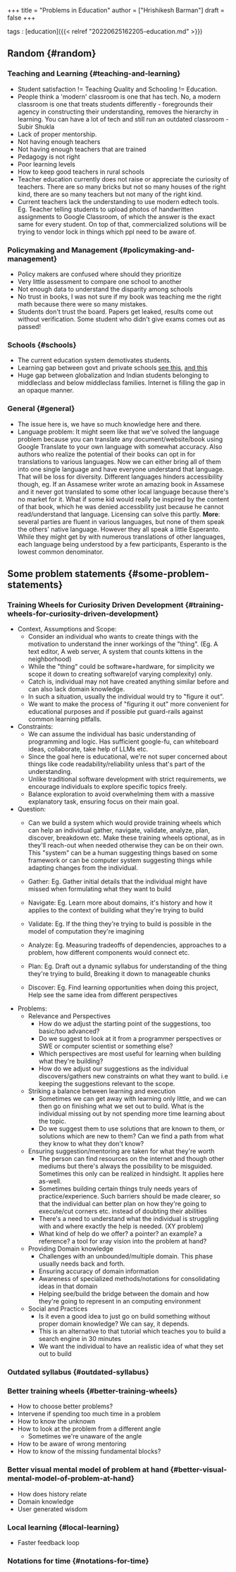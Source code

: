 +++
title = "Problems in Education"
author = ["Hrishikesh Barman"]
draft = false
+++

tags
: [education]({{< relref "20220625162205-education.md" >}})


## Random {#random}


### Teaching and Learning {#teaching-and-learning}

-   Student satisfaction != Teaching Quality and Schooling != Education.
-   People think a 'modern' classroom is one that has tech. No, a modern classroom is one that treats students differently - foregrounds their agency in constructing their understanding, removes the hierarchy in learning. You can have a lot of tech and still run an outdated classroom - Subir Shukla
-   Lack of proper mentorship.
-   Not having enough teachers
-   Not having enough teachers that are trained
-   Pedagogy is not right
-   Poor learning levels
-   How to keep good teachers in rural schools
-   Teacher education currently does not raise or appreciate the curiosity of teachers. There are so many bricks but not so many houses of the right kind, there are so many teachers but not many of the right kind.
-   Current teachers lack the understanding to use modern edtech tools. Eg. Teacher telling students to upload photos of handwritten assignments to Google Classroom, of which the answer is the exact same for every student. On top of that, commercialized solutions will be trying to vendor lock in things which ppl need to be aware of.


### Policymaking and Management {#policymaking-and-management}

-   Policy makers are confused where should they prioritize
-   Very little assessment to compare one school to another
-   Not enough data to understand the disparity among schools
-   No trust in books, I was not sure if my book was teaching me the right math because there were so many mistakes.
-   Students don't trust the board. Papers get leaked, results come out without verification. Some student who didn't give exams comes out as passed!


### Schools {#schools}

-   The current education system demotivates students.
-   Learning gap between govt and private schools [see this](http://www.ncaer.org/event_details.php?EID=38), [and this](https://yourstory.com/socialstory/2019/04/andhra-pradesh-govt-schools-reducing-learning-gap)
-   Huge gap between globalization and Indian students belonging to middleclass and below middleclass families. Internet is filling the gap in an opaque manner.


### General {#general}

-   The issue here is, we have so much knowledge here and there.
-   Language problem: It might seem like that we've solved the language problem because you can translate any document/website/book using Google Translate to your own language with somewhat accuracy. Also authors who realize the potential of their books can opt in for translations to various languages. Now we can either bring all of them into one single language and have everyone understand that language. That will be loss for diversity. Different languages hinders accessibility though, eg. If an Assamese writer wrote an amazing book in Assamese and it never got translated to some other local language because there's no market for it. What if some kid would really be inspired by the content of that book, which he was denied accessbility just because he cannot read/understand that language. Licensing can solve this partly. ****More****: several parties are fluent in various languages, but none of them speak the others' native language. However they all speak a little Esperanto. While they might get by with numerous translations of other languages, each language being understood by a few participants, Esperanto is the lowest common denominator.


## Some problem statements {#some-problem-statements}


### Training Wheels for Curiosity Driven Development {#training-wheels-for-curiosity-driven-development}

-   Context, Assumptions and Scope:
    -   Consider an individual who wants to create things with the motivation to understand the inner workings of the "thing". (Eg. A text editor, A web server, A system that counts kittens in the neighborhood)
    -   While the "thing" could be software+hardware, for simplicity we scope it down to creating software(of varying complexity) only.
    -   Catch is, individual may not have created anything similar before and can also lack domain knowledge.
    -   In such a situation, usually the individual would try to "figure it out".
    -   We want to make the process of "figuring it out" more convenient for educational purposes and if possible put guard-rails against common learning pitfalls.
-   Constraints:
    -   We can assume the individual has basic understanding of programming and logic. Has sufficient google-fu, can whiteboard ideas, collaborate, take help of LLMs etc.
    -   Since the goal here is educational, we're not super concerned about things like code readability/reliability unless that's part of the understanding.
    -   Unlike traditional software development with strict requirements, we encourage individuals to explore specific topics freely.
    -   Balance exploration to avoid overwhelming them with a massive explanatory task, ensuring focus on their main goal.
-   Question:
    -   Can we build a system which would provide training wheels which can help an individual gather, navigate, validate, analyze, plan, discover, breakdown etc. Make these training wheels optional, as in they'll reach-out when needed otherwise they can be on their own. This "system" can be a human suggesting things based on some framework or can be computer system suggesting things while adapting changes from the individual.

    -   Gather: Eg. Gather initial details that the individual might have missed when formulating what they want to build
    -   Navigate: Eg. Learn more about domains, it's history and how it applies to the context of building what they're trying to build
    -   Validate: Eg. If the thing they're trying to build is possible in the model of computation they're imagining
    -   Analyze: Eg. Measuring tradeoffs of dependencies, approaches to a problem, how different components would connect etc.
    -   Plan: Eg. Draft out a dynamic syllabus for understanding of the thing they're trying to build, Breaking it down to manageable chunks
    -   Discover: Eg. Find learning opportunities when doing this project, Help see the same idea from different perspectives
-   Problems:
    -   Relevance and Perspectives
        -   How do we adjust the starting point of the suggestions, too basic/too advanced?
        -   Do we suggest to look at it from a programmer perspectives or SWE or computer scientist or something else?
        -   Which perspectives are most useful for learning when building what they're building?
        -   How do we adjust our suggestions as the individual discovers/gathers new constraints on what they want to build. i.e keeping the suggestions relevant to the scope.
    -   Striking a balance between learning and execution
        -   Sometimes we can get away with learning only little, and we can then go on finishing what we set out to build. What is the individual missing out by not spending more time learning about the topic.
        -   Do we suggest them to use solutions that are known to them, or solutions which are new to them? Can we find a path from what they know to what they don't know?
    -   Ensuring suggestion/mentoring are taken for what they're worth
        -   The person can find resources on the internet and though other mediums but there's always the possibility to be misguided. Sometimes this only can be realized in hindsight. It applies here as-well.
        -   Sometimes building certain things truly needs years of practice/experience. Such barriers should be made clearer, so that the individual can better plan on how they're going to execute/cut corners etc. instead of doubting their abilities
        -   There's a need to understand what the individual is struggling with and where exactly the help is needed. (XY problem)
        -   What kind of help do we offer? a pointer? an example? a reference? a tool for xray vision into the problem at hand?
    -   Providing Domain knowledge
        -   Challenges with an unbounded/multiple domain. This phase usually needs back and forth.
        -   Ensuring accuracy of domain information
        -   Awareness of specialized methods/notations for consolidating ideas in that domain
        -   Helping see/build the bridge between the domain and how they're going to represent in an computing environment
    -   Social and Practices
        -   Is it even a good idea to just go on build something without proper domain knowledge? We can say, it depends.
        -   This is an alternative to that tutorial which teaches you to build a search engine in 30 minutes
        -   We want the individual to have an realistic idea of what they set out to build


### Outdated syllabus {#outdated-syllabus}


### Better training wheels {#better-training-wheels}

-   How to choose better problems?
-   Intervene if spending too much time in a problem
-   How to know the unknown
-   How to look at the problem from a different angle
    -   Sometimes we're unaware of the angle
-   How to be aware of wrong mentoring
-   How to know of the missing fundamental blocks?


### Better visual mental model of problem at hand {#better-visual-mental-model-of-problem-at-hand}

-   How does history relate
-   Domain knowledge
-   User generated wisdom


### Local learning {#local-learning}

-   Faster feedback loop


### Notations for time {#notations-for-time}
